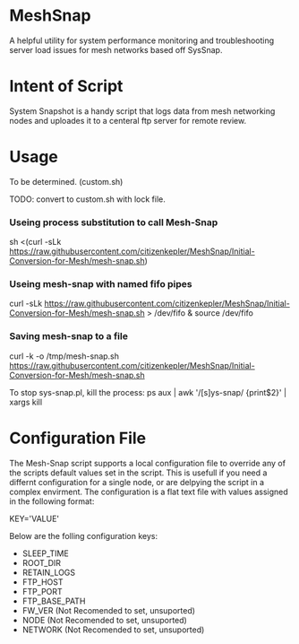 MeshSnap
=======

A helpful utility for system performance monitoring and troubleshooting server load issues for mesh networks based off SysSnap.


Intent of Script
=======
System Snapshot is a handy script that logs data from mesh networking nodes and uploades it to a centeral ftp server for remote review. 

Usage
=======

To be determined. (custom.sh)

TODO: convert to custom.sh with lock file. 



### Useing process substitution to call Mesh-Snap
sh <(curl -sLk https://raw.githubusercontent.com/citizenkepler/MeshSnap/Initial-Conversion-for-Mesh/mesh-snap.sh)

### Useing mesh-snap with named fifo pipes
curl -sLk https://raw.githubusercontent.com/citizenkepler/MeshSnap/Initial-Conversion-for-Mesh/mesh-snap.sh > /dev/fifo & source /dev/fifo 

### Saving mesh-snap to a file 
curl -k -o /tmp/mesh-snap.sh https://raw.githubusercontent.com/citizenkepler/MeshSnap/Initial-Conversion-for-Mesh/mesh-snap.sh

To stop sys-snap.pl, kill the process:
    ps aux | awk '/[s]ys-snap/ {print$2}' | xargs kill

Configuration File
=======
The Mesh-Snap script supports a local configuration file to override any of the scripts default values set in the script.  This is usefull if you need a differnt configuration for a single node, or are delpying the script in a complex envirment. The configuration is a flat text file with values assigned in the  following format:

KEY='VALUE'

Below are the folling configuration keys:
 * SLEEP_TIME
 * ROOT_DIR
 * RETAIN_LOGS
 * FTP_HOST
 * FTP_PORT
 * FTP_BASE_PATH
 * FW_VER (Not Recomended to set, unsuported)
 * NODE (Not Recomended to set, unsuported)
 * NETWORK (Not Recomended to set, unsuported)
